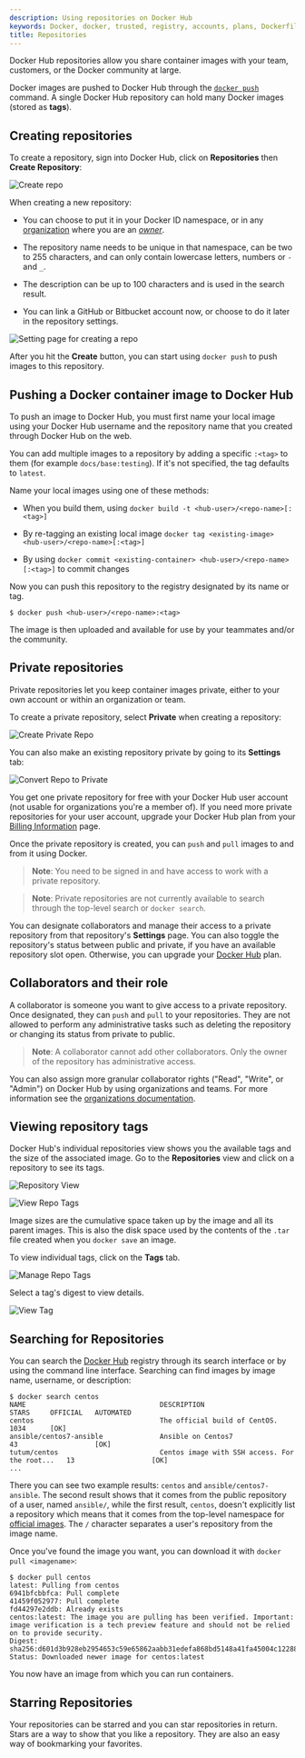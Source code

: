 ```yaml
---
description: Using repositories on Docker Hub
keywords: Docker, docker, trusted, registry, accounts, plans, Dockerfile, Docker Hub, webhooks, docs, documentation
title: Repositories
---
```


Docker Hub repositories allow you share container images with your team,
customers, or the Docker community at large.

Docker images are pushed to Docker Hub through the [`docker push`](https://docs.docker.com/engine/reference/commandline/push/)
command. A single Docker Hub repository can hold many Docker images (stored as
**tags**).

## Creating repositories

To create a repository, sign into Docker Hub, click on **Repositories** then
**Create Repository**:

![Create repo](images/repos-create.png)

When creating a new repository:

 * You can choose to put it in your Docker ID
namespace, or in any [organization](orgs.md) where you are an
[_owner_](orgs.md#the-owners-team).

* The repository name needs to be unique in that namespace, can be two
to 255 characters, and can only contain lowercase letters, numbers or `-` and
`_`.

* The description can be up to 100 characters and is used in the search
result.

* You can link a GitHub or Bitbucket account now, or choose to do it
later in the repository settings.

![Setting page for creating a repo](images/repo-create-details.png)


After you hit the **Create** button, you can start using `docker push` to push
images to this repository.

## Pushing a Docker container image to Docker Hub

To push an image to Docker Hub, you must first name your local image using your
Docker Hub username and the repository name that you created through Docker Hub
on the web.

You can add multiple images to a repository by adding a specific `:<tag>` to
them (for example `docs/base:testing`). If it's not specified, the tag defaults
to `latest`.

Name your local images using one of these methods:
* When you build them, using
`docker build -t <hub-user>/<repo-name>[:<tag>]`

* By re-tagging an existing local image `docker tag <existing-image> <hub-user>/<repo-name>[:<tag>]`

* By using `docker commit <existing-container> <hub-user>/<repo-name>[:<tag>]`
to commit changes

Now you can push this repository to the registry designated by its name or tag.

    $ docker push <hub-user>/<repo-name>:<tag>

The image is then uploaded and available for use by your teammates and/or
the community.

## Private repositories

Private repositories let you keep container images private, either to your
own account or within an organization or team.

To create a private repository, select **Private** when creating a repository:

![Create Private Repo](images/repo-create-private.png)

You can also make an existing repository private by going to its **Settings** tab:

![Convert Repo to Private](images/repo-make-private.png)

You get one private repository for free with your Docker Hub user account (not
usable for organizations you're a member of). If you need more private
repositories for your user account, upgrade your Docker Hub plan from your
[Billing Information](https://hub.docker.com/billing/plan) page.

Once the private repository is created, you can `push` and `pull` images to and
from it using Docker.

> **Note**: You need to be signed in and have access to work with a
> private repository.

> **Note**: Private repositories are not currently available to search through
> the top-level search or `docker search`.

You can designate collaborators and manage their access to a private
repository from that repository's **Settings** page. You can also toggle the
repository's status between public and private, if you have an available
repository slot open. Otherwise, you can upgrade your
[Docker Hub](https://hub.docker.com/account/billing-plans/) plan.

## Collaborators and their role

A collaborator is someone you want to give access to a private repository. Once
designated, they can `push` and `pull` to your repositories. They are not
allowed to perform any administrative tasks such as deleting the repository or
changing its status from private to public.

> **Note**:
> A collaborator cannot add other collaborators. Only the owner of
> the repository has administrative access.

You can also assign more granular collaborator rights ("Read", "Write", or
"Admin") on Docker Hub by using organizations and teams. For more information
see the [organizations documentation](orgs.md).


## Viewing repository tags

Docker Hub's individual repositories view shows you the available tags and the
size of the associated image. Go to the **Repositories** view and click on a
repository to see its tags.

![Repository View](images/repos-create.png)

![View Repo Tags](images/repo-overview.png)

Image sizes are the cumulative space taken up by the image and all its parent
images. This is also the disk space used by the contents of the `.tar` file
created when you `docker save` an image.

To view individual tags, click on the **Tags** tab.

![Manage Repo Tags](images/repo-tags-list.png)

Select a tag's digest to view details.

![View Tag](images/repo-image-layers.png)

## Searching for Repositories

You can search the [Docker Hub](https://hub.docker.com) registry through its
search interface or by using the command line interface. Searching can find
images by image name, username, or description:

```
$ docker search centos
NAME                                 DESCRIPTION                                     STARS     OFFICIAL   AUTOMATED
centos                               The official build of CentOS.                   1034      [OK]
ansible/centos7-ansible              Ansible on Centos7                              43                   [OK]
tutum/centos                         Centos image with SSH access. For the root...   13                   [OK]
...
```

There you can see two example results: `centos` and `ansible/centos7-ansible`.
The second result shows that it comes from the public repository of a user,
named `ansible/`, while the first result, `centos`, doesn't explicitly list a
repository which means that it comes from the top-level namespace for
[official images](official_images.md). The `/` character separates
a user's repository from the image name.

Once you've found the image you want, you can download it with `docker pull <imagename>`:

```
$ docker pull centos
latest: Pulling from centos
6941bfcbbfca: Pull complete
41459f052977: Pull complete
fd44297e2ddb: Already exists
centos:latest: The image you are pulling has been verified. Important: image verification is a tech preview feature and should not be relied on to provide security.
Digest: sha256:d601d3b928eb2954653c59e65862aabb31edefa868bd5148a41fa45004c12288
Status: Downloaded newer image for centos:latest
```

You now have an image from which you can run containers.


## Starring Repositories

Your repositories can be starred and you can star repositories in return. Stars
are a way to show that you like a repository. They are also an easy way of
bookmarking your favorites.
